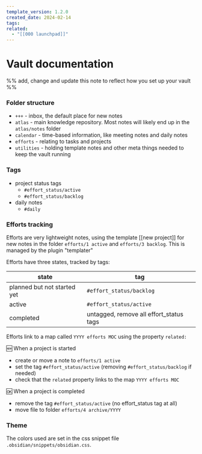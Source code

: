 ```yaml
---
template_version: 1.2.0
created_date: 2024-02-14
tags: 
related:
  - "[[000 launchpad]]"
---
```

# Vault documentation
%% add, change and update this note to reflect how you set up your vault %%

### Folder structure
- `+++` - inbox, the default place for new notes
- `atlas` - main knowledge repository. Most notes will likely end up in the `atlas/notes` folder
- `calendar` - time-based information, like meeting notes and daily notes
- `efforts`  - relating to tasks and projects
- `utilities` - holding template notes and other meta things needed to keep the vault running

### Tags
- project status tags
    - `#effort_status/active `
    - `#effort_status/backlog `
- daily notes
    - `#daily`


### Efforts tracking
Efforts are very lightweight notes, using the template [[new project]] for new notes in the folder `efforts/1 active` and `efforts/3 backlog`. This is managed by the plugin "templater"

Efforts have three states, tracked by tags:

| state                       | tag                                     |
| --------------------------- | --------------------------------------- |
| planned but not started yet | `#effort_status/backlog`                |
| active                      | `#effort_status/active`                 |
| completed                   | untagged, remove all effort_status tags |

Efforts link to a map called `YYYY efforts MOC` using the property `related:`

🆕️ When a project is started
- create or move a note to `efforts/1 active`
- set the tag  `#effort_status/active` (removing `#effort_status/backlog` if needed)
- check that the `related` property links to the map `YYYY efforts MOC`

🆗 When a project is completed
- remove the tag  `#effort_status/active` (no effort_status tag at all)
- move file to folder `efforts/4 archive/YYYY`


### Theme
The colors used are set in the css snippet file `.obsidian/snippets/obsidian.css`. 